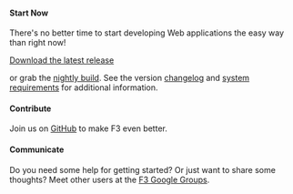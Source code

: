 #### Start Now

There's no better time to start developing Web applications the easy way than right now!

<a class="btn btn-warning mb10" href="https://github.com/bcosca/fatfree/archive/master.zip">
	<i class="icon-download icon-white"></i>
	Download the latest release
</a>

or grab the [nightly build](https://github.com/bcosca/fatfree/archive/dev.zip). See the version
[changelog](https://github.com/bcosca/fatfree/blob/master/lib/changelog.txt) and
[system requirements](system-requirements) for additional information.


#### Contribute

Join us on [GitHub](https://github.com/bcosca/fatfree) to make F3 even better.


#### Communicate

Do you need some help for getting started? Or just want to share some thoughts? Meet other users
at the [F3 Google Groups](https://groups.google.com/forum/#!forum/f3-framework).